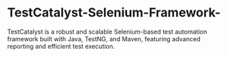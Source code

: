 # TestCatalyst-Selenium-Framework-
TestCatalyst is a robust and scalable Selenium-based test automation framework built with Java, TestNG, and Maven, featuring advanced reporting and efficient test execution.
